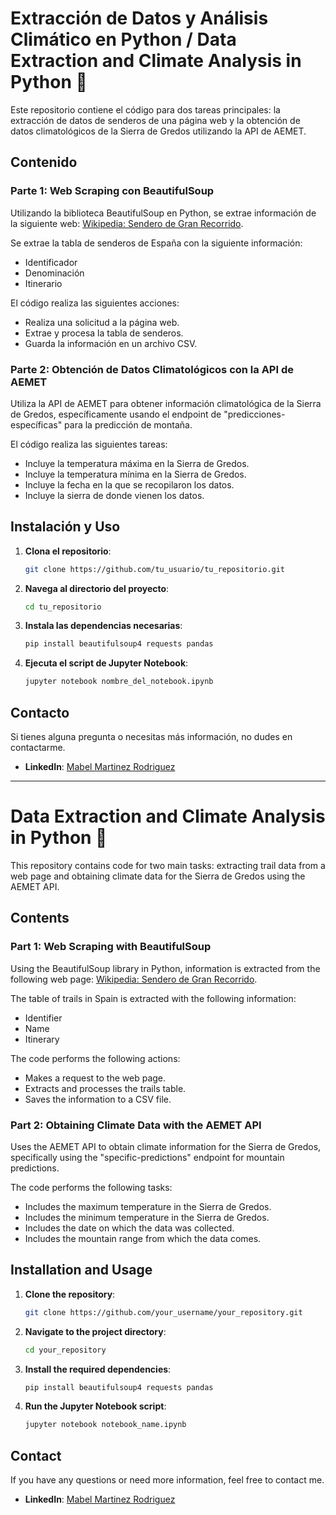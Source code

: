 # Extracción de Datos y Análisis Climático en Python / Data Extraction and Climate Analysis in Python 🍁

Este repositorio contiene el código para dos tareas principales: la extracción de datos de senderos de una página web y la obtención de datos climatológicos de la Sierra de Gredos utilizando la API de AEMET.

## Contenido

### Parte 1: Web Scraping con BeautifulSoup

Utilizando la biblioteca BeautifulSoup en Python, se extrae información de la siguiente web:
[Wikipedia: Sendero de Gran Recorrido](https://es.wikipedia.org/wiki/Sendero_de_Gran_Recorrido).

Se extrae la tabla de senderos de España con la siguiente información:
- Identificador
- Denominación
- Itinerario

El código realiza las siguientes acciones:
- Realiza una solicitud a la página web.
- Extrae y procesa la tabla de senderos.
- Guarda la información en un archivo CSV.

### Parte 2: Obtención de Datos Climatológicos con la API de AEMET

Utiliza la API de AEMET para obtener información climatológica de la Sierra de Gredos, específicamente usando el endpoint de "predicciones-específicas" para la predicción de montaña.

El código realiza las siguientes tareas:
- Incluye la temperatura máxima en la Sierra de Gredos.
- Incluye la temperatura mínima en la Sierra de Gredos.
- Incluye la fecha en la que se recopilaron los datos.
- Incluye la sierra de donde vienen los datos.

## Instalación y Uso

1. **Clona el repositorio**:
   ```bash
   git clone https://github.com/tu_usuario/tu_repositorio.git
   ```
2. **Navega al directorio del proyecto**:
   ```bash
   cd tu_repositorio
   ```
3. **Instala las dependencias necesarias**:
   ```bash
   pip install beautifulsoup4 requests pandas
   ```
4. **Ejecuta el script de Jupyter Notebook**:
   ```bash
   jupyter notebook nombre_del_notebook.ipynb
   ```

## Contacto

Si tienes alguna pregunta o necesitas más información, no dudes en contactarme.

- **LinkedIn**: [Mabel Martinez Rodriguez](https://www.linkedin.com/in/mabelmr)

---

# Data Extraction and Climate Analysis in Python 🍁

This repository contains code for two main tasks: extracting trail data from a web page and obtaining climate data for the Sierra de Gredos using the AEMET API.

## Contents

### Part 1: Web Scraping with BeautifulSoup

Using the BeautifulSoup library in Python, information is extracted from the following web page:
[Wikipedia: Sendero de Gran Recorrido](https://es.wikipedia.org/wiki/Sendero_de_Gran_Recorrido).

The table of trails in Spain is extracted with the following information:
- Identifier
- Name
- Itinerary

The code performs the following actions:
- Makes a request to the web page.
- Extracts and processes the trails table.
- Saves the information to a CSV file.

### Part 2: Obtaining Climate Data with the AEMET API

Uses the AEMET API to obtain climate information for the Sierra de Gredos, specifically using the "specific-predictions" endpoint for mountain predictions.

The code performs the following tasks:
- Includes the maximum temperature in the Sierra de Gredos.
- Includes the minimum temperature in the Sierra de Gredos.
- Includes the date on which the data was collected.
- Includes the mountain range from which the data comes.

## Installation and Usage

1. **Clone the repository**:
   ```bash
   git clone https://github.com/your_username/your_repository.git
   ```
2. **Navigate to the project directory**:
   ```bash
   cd your_repository
   ```
3. **Install the required dependencies**:
   ```bash
   pip install beautifulsoup4 requests pandas
   ```
4. **Run the Jupyter Notebook script**:
   ```bash
   jupyter notebook notebook_name.ipynb
   ```

## Contact

If you have any questions or need more information, feel free to contact me.

- **LinkedIn**: [Mabel Martinez Rodriguez](https://www.linkedin.com/in/mabelmr)
